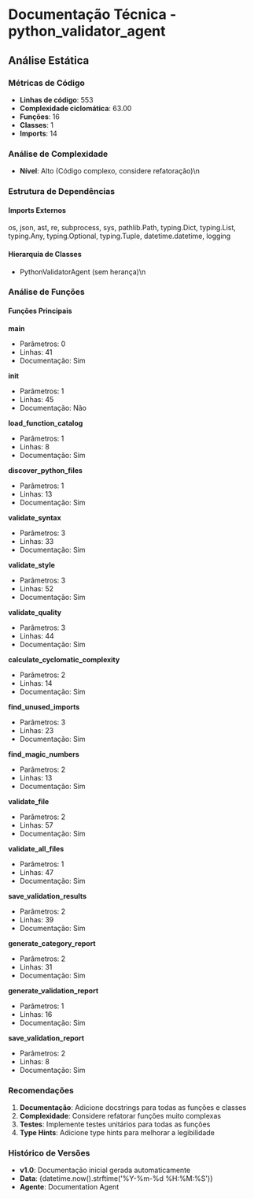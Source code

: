 # Documentação Técnica - python_validator_agent

## Análise Estática

### Métricas de Código
- **Linhas de código**: 553
- **Complexidade ciclomática**: 63.00
- **Funções**: 16
- **Classes**: 1
- **Imports**: 14

### Análise de Complexidade
- **Nível**: Alto (Código complexo, considere refatoração)\n
### Estrutura de Dependências

#### Imports Externos
os, json, ast, re, subprocess, sys, pathlib.Path, typing.Dict, typing.List, typing.Any, typing.Optional, typing.Tuple, datetime.datetime, logging

#### Hierarquia de Classes
- PythonValidatorAgent (sem herança)\n
### Análise de Funções

#### Funções Principais
**main**
- Parâmetros: 0
- Linhas: 41
- Documentação: Sim

**__init__**
- Parâmetros: 1
- Linhas: 45
- Documentação: Não

**load_function_catalog**
- Parâmetros: 1
- Linhas: 8
- Documentação: Sim

**discover_python_files**
- Parâmetros: 1
- Linhas: 13
- Documentação: Sim

**validate_syntax**
- Parâmetros: 3
- Linhas: 33
- Documentação: Sim

**validate_style**
- Parâmetros: 3
- Linhas: 52
- Documentação: Sim

**validate_quality**
- Parâmetros: 3
- Linhas: 44
- Documentação: Sim

**calculate_cyclomatic_complexity**
- Parâmetros: 2
- Linhas: 14
- Documentação: Sim

**find_unused_imports**
- Parâmetros: 3
- Linhas: 23
- Documentação: Sim

**find_magic_numbers**
- Parâmetros: 2
- Linhas: 13
- Documentação: Sim

**validate_file**
- Parâmetros: 2
- Linhas: 57
- Documentação: Sim

**validate_all_files**
- Parâmetros: 1
- Linhas: 47
- Documentação: Sim

**save_validation_results**
- Parâmetros: 2
- Linhas: 39
- Documentação: Sim

**generate_category_report**
- Parâmetros: 2
- Linhas: 31
- Documentação: Sim

**generate_validation_report**
- Parâmetros: 1
- Linhas: 16
- Documentação: Sim

**save_validation_report**
- Parâmetros: 2
- Linhas: 8
- Documentação: Sim

### Recomendações

1. **Documentação**: Adicione docstrings para todas as funções e classes
2. **Complexidade**: Considere refatorar funções muito complexas
3. **Testes**: Implemente testes unitários para todas as funções
4. **Type Hints**: Adicione type hints para melhorar a legibilidade

### Histórico de Versões

- **v1.0**: Documentação inicial gerada automaticamente
- **Data**: {datetime.now().strftime('%Y-%m-%d %H:%M:%S')}
- **Agente**: Documentation Agent

